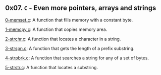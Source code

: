 ## 0x07. `C` - Even more pointers, arrays and strings

[0-memset.c](./0-memset.c): A function that fills memory with a constant byte.

[1-memcpy.c](./1-memcpy.c): A function that copies memory area.

[2-strchr.c](./2-strchr.c): A function that locates a character in a string.

[3-strspn.c](./3-strspn.c): A function that gets the length of a prefix substring.

[4-strpbrk.c](./4-strpbrk.c): A function that searches a string for any of a set of bytes.

[5-strstr.c](./5-strstr.c): A function that locates a substring.


